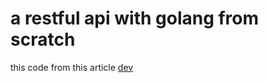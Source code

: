 # a restful api with golang from scratch

this code from this article [dev]('https://dev.to/pacheco/create-a-restful-api-with-golang-from-scratch-42g2')
